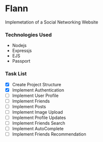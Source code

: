 # Flann
Implemetation of a Social Networking Website

### Technologies Used
* Nodejs
* Expressjs
* EJS
* Passport

### Task List
- [X] Create Project Structure
- [X] Implement Authentication
- [ ] Implement User Profile
- [ ] Implement Friends
- [ ] Implement Posts
- [ ] Implement Image Upload
- [ ] Implement Profile Updates
- [ ] Implement Friends Search
- [ ] Implement AutoComplete
- [ ] Implement Friends Recommendation
